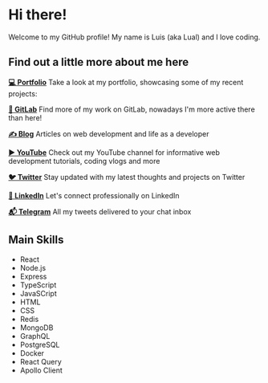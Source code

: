 # Hi there!

Welcome to my GitHub profile! My name is Luis (aka Lual) and I love coding.

## Find out a little more about me here

[**💻 Portfolio**](https://lual.dev/projects/)
Take a look at my portfolio, showcasing some of my recent projects:

[**🦊 GitLab**](https://gitlab.com/lualparedes)
Find more of my work on GitLab, nowadays I'm more active there than here!

[**✍️  Blog**](https://lual.dev/blog)
Articles on web development and life as a developer

[**▶️  YouTube**](https://youtube.com/@lualdev)
Check out my YouTube channel for informative web development tutorials, coding vlogs and more

[**🐦 Twitter**](https://twitter.com/lualdev)
Stay updated with my latest thoughts and projects on Twitter

[**💼 LinkedIn**](https://www.linkedin.com/in/luisalbertoparedes)
Let's connect professionally on LinkedIn

[**📬 Telegram**](https://t.me/s/lualdevelopment)
All my tweets delivered to your chat inbox

## Main Skills

- React
- Node.js
- Express
- TypeScript
- JavaSCript
- HTML
- CSS
- Redis
- MongoDB
- GraphQL
- PostgreSQL
- Docker
- React Query
- Apollo Client
